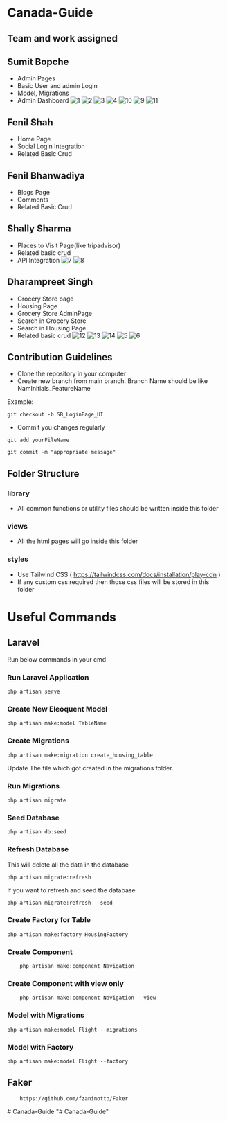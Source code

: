 # Canada-Guide

## Team and work assigned

## Sumit Bopche
* Admin Pages
* Basic User and admin Login
* Model, Migrations
* Admin Dashboard
![1](public/images/finalProjectImages/1.png)
![2](public/images/finalProjectImages/2.png)
![3](public/images/finalProjectImages/3.png)
![4](public/images/finalProjectImages/4.png)
![10](public/images/finalProjectImages/10.png)
![9](public/images/finalProjectImages/9.png)
![11](public/images/finalProjectImages/11.png)
## Fenil Shah
* Home Page
* Social Login Integration
* Related Basic Crud

## Fenil Bhanwadiya
* Blogs Page
* Comments
* Related Basic Crud

## Shally Sharma
* Places to Visit Page(like tripadvisor)
* Related basic crud
* API Integration
![7](public/images/finalProjectImages/7.png)
![8](public/images/finalProjectImages/8.png)


## Dharampreet Singh
* Grocery Store page
* Housing Page
* Grocery Store AdminPage
* Search in Grocery Store
* Search in Housing Page
* Related basic crud
![12](public/images/finalProjectImages/12.jpeg)
![13](public/images/finalProjectImages/13.jpeg)
![14](public/images/finalProjectImages/14.jpeg)
![5](public/images/finalProjectImages/5.png)
![6](public/images/finalProjectImages/6.png)
## Contribution Guidelines

* Clone the repository in your computer
* Create new branch from main branch. Branch Name should be like NamInitials_FeatureName

Example:

```
git checkout -b SB_LoginPage_UI
```

* Commit you changes regularly

```
git add yourFileName

git commit -m "appropriate message"
```

## Folder Structure

### library
* All common functions or utility files should be written inside this folder
### views
* All the html pages will go inside this folder
### styles
* Use Tailwind CSS ( https://tailwindcss.com/docs/installation/play-cdn )
* If any custom css required then those css files will be stored in this folder

# Useful Commands

## Laravel
Run below commands in your cmd
### Run Laravel Application
```
php artisan serve
```
### Create New Eleoquent Model
```
php artisan make:model TableName
```

### Create Migrations

```
php artisan make:migration create_housing_table
```

Update The file which got created in the migrations folder.

### Run Migrations

```
php artisan migrate
```

### Seed Database

```
php artisan db:seed
```

### Refresh Database
This will delete all the data in the database
```
php artisan migrate:refresh
```
If you want to refresh and seed the database
```
php artisan migrate:refresh --seed
```

### Create Factory for Table

```
php artisan make:factory HousingFactory
```

### Create Component

```
    php artisan make:component Navigation
```

### Create Component with view only

```
    php artisan make:component Navigation --view
```

### Model with Migrations

```
php artisan make:model Flight --migrations
```

### Model with Factory

```
php artisan make:model Flight --factory
```

## Faker

```
    https://github.com/fzaninotto/Faker
```
#   C a n a d a - G u i d e  
 "# Canada-Guide" 

